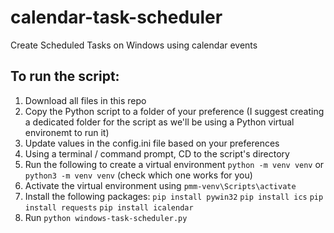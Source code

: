 # calendar-task-scheduler
Create Scheduled Tasks on Windows using calendar events

## To run the script:
1. Download all files in this repo
2. Copy the Python script to a folder of your preference (I suggest creating a dedicated folder for the script as we'll be using a Python virtual environemt to run it)
3. Update values in the config.ini file based on your preferences
4. Using a terminal / command prompt, CD to the script's directory
5. Run the following to create a virtual environment `python -m venv venv` or `python3 -m venv venv` (check which one works for you)
6. Activate the virtual environment using `pmm-venv\Scripts\activate`
7. Install the following packages:
`pip install pywin32`
`pip install ics`
`pip install requests`
`pip install icalendar`
8. Run `python windows-task-scheduler.py`
